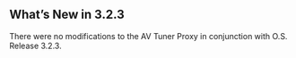 ## What’s New in 3.2.3

There were no modifications to the AV Tuner Proxy in conjunction with O.S. Release 3.2.3.
